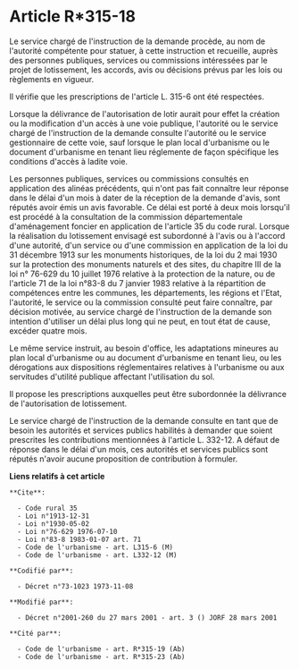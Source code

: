 # Article R*315-18

Le service chargé de l'instruction de la demande procède, au nom de l'autorité compétente pour statuer, à cette instruction
et recueille, auprès des personnes publiques, services ou commissions intéressées par le projet de lotissement, les accords,
avis ou décisions prévus par les lois ou règlements en vigueur.

Il vérifie que les prescriptions de l'article L. 315-6 ont été respectées.

Lorsque la délivrance de l'autorisation de lotir aurait pour effet la création ou la modification d'un accès à une voie
publique, l'autorité ou le service chargé de l'instruction de la demande consulte l'autorité ou le service gestionnaire de
cette voie, sauf lorsque le plan local d'urbanisme ou le document d'urbanisme en tenant lieu réglemente de façon spécifique
les conditions d'accès à ladite voie.

Les personnes publiques, services ou commissions consultés en application des alinéas précédents, qui n'ont pas fait
connaître leur réponse dans le délai d'un mois à dater de la réception de la demande d'avis, sont réputés avoir émis un avis
favorable. Ce délai est porté à deux mois lorsqu'il est procédé à la consultation de la commission départementale
d'aménagement foncier en application de l'article 35 du code rural. Lorsque la réalisation du lotissement envisagé est
subordonné à l'avis ou à l'accord d'une autorité, d'un service ou d'une commission en application de la loi du 31 décembre
1913 sur les monuments historiques, de la loi du 2 mai 1930 sur la protection des monuments naturels et des sites, du
chapitre III de la loi n° 76-629 du 10 juillet 1976 relative à la protection de la nature, ou de l'article 71 de la loi
n°83-8 du 7 janvier 1983 relative à la répartition de compétences entre les communes, les départements, les régions et
l'Etat, l'autorité, le service ou la commission consulté peut faire connaître, par décision motivée, au service chargé de
l'instruction de la demande son intention d'utiliser un délai plus long qui ne peut, en tout état de cause, excéder quatre
mois.

Le même service instruit, au besoin d'office, les adaptations mineures au plan local d'urbanisme ou au document d'urbanisme
en tenant lieu, ou les dérogations aux dispositions réglementaires relatives à l'urbanisme ou aux servitudes d'utilité
publique affectant l'utilisation du sol.

Il propose les prescriptions auxquelles peut être subordonnée la délivrance de l'autorisation de lotissement.

Le service chargé de l'instruction de la demande consulte en tant que de besoin les autorités et services publics habilités à
demander que soient prescrites les contributions mentionnées à l'article L. 332-12. A défaut de réponse dans le délai d'un
mois, ces autorités et services publics sont réputés n'avoir aucune proposition de contribution à formuler.

**Liens relatifs à cet article**

	**Cite**:

	  - Code rural 35
	  - Loi n°1913-12-31
	  - Loi n°1930-05-02
	  - Loi n°76-629 1976-07-10
	  - Loi n°83-8 1983-01-07 art. 71
	  - Code de l'urbanisme - art. L315-6 (M)
	  - Code de l'urbanisme - art. L332-12 (M)

	**Codifié par**:

	  - Décret n°73-1023 1973-11-08

	**Modifié par**:

	  - Décret n°2001-260 du 27 mars 2001 - art. 3 () JORF 28 mars 2001

	**Cité par**:

	  - Code de l'urbanisme - art. R*315-19 (Ab)
	  - Code de l'urbanisme - art. R*315-23 (Ab)
